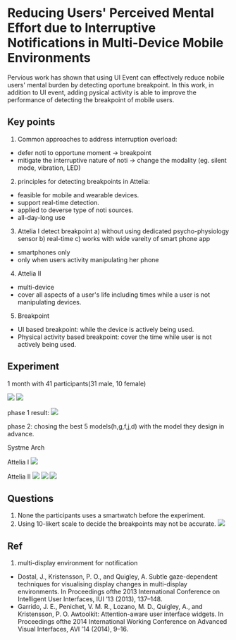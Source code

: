 # Reducing Users' Perceived Mental Effort due to Interruptive Notifications in Multi-Device Mobile Environments

Pervious work has shown that using UI Event can effectively reduce nobile users' mental burden by detecting oportune breakpoint. In this work, in addition to UI event, adding pysical activity is able to improve the performance of detecting the breakpoint of mobile users.

## Key points
1. Common approaches to address interruption overload:
- defer noti to opportune moment -> breakpoint
- mitigate the interruptive nature of noti -> change the modality (eg. silent mode, vibration, LED)
2. principles for detecting breakpoints in Attelia:
- feasible for mobile and wearable devices.
- support real-time detection.
- applied to deverse type of noti sources.
- all-day-long use
3. Attelia I
detect breakpoint a) without using dedicated psycho-physiology sensor b) real-time c) works with wide vareity of smart phone app
- smartphones only
- only when users activity manipulating her phone

4. Attelia II
- multi-device
- cover all aspects of a user's life including times while a user is not manipulating devices.

5. Breakpoint
- UI based breakpoint: while the device is actively being used.
- Physical activity based breakpoint: cover the time while user is not actively being used.

## Experiment
1 month with 41 participants(31 male, 10 female)

![](https://i.imgur.com/Nvx3KKW.png)
![](https://i.imgur.com/nqaNixM.png)

phase 1 result:
![](https://i.imgur.com/T3WiuQT.png)

phase 2: chosing the best 5 models(h,g,f,j,d) with the model they design in advance.

Systme Arch

Attelia I
![](https://i.imgur.com/2Vjla1E.png)

Attelia II
![](https://i.imgur.com/q7958lk.png)
![](https://i.imgur.com/BaWsV1p.png)
![](https://i.imgur.com/sj63zUN.png)

## Questions
1. None the participants uses a smartwatch before the experiment.
2. Using 10-likert scale to decide the breakpoints may not be accurate.
![](https://i.imgur.com/OQjdncQ.png)

## Ref
1. multi-display environment for notification
- Dostal, J., Kristensson, P. O., and Quigley, A. Subtle gaze-dependent techniques for visualising display changes in multi-display environments. In Proceedings ofthe 2013 International Conference on Intelligent User Interfaces, IUI ’13 (2013), 137–148.
- Garrido, J. E., Penichet, V. M. R., Lozano, M. D., Quigley, A., and Kristensson, P. O. Awtoolkit: Attention-aware user interface widgets. In Proceedings ofthe 2014 International Working Conference on Advanced Visual Interfaces, AVI ’14 (2014), 9–16.

